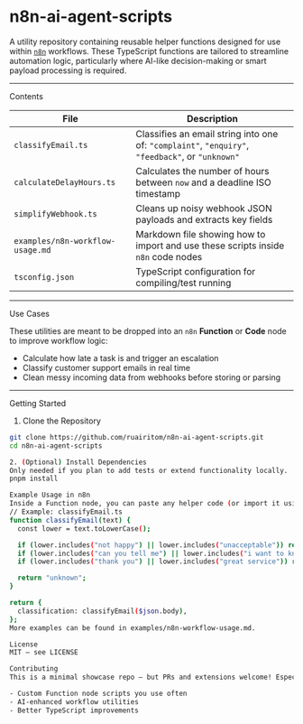 # n8n-ai-agent-scripts

A utility repository containing reusable helper functions designed for use within [`n8n`](https://n8n.io) workflows. These TypeScript functions are tailored to streamline automation logic, particularly where AI-like decision-making or smart payload processing is required.

---

Contents

| File                      | Description                                                                 |
|---------------------------|-----------------------------------------------------------------------------|
| `classifyEmail.ts`        | Classifies an email string into one of: `"complaint"`, `"enquiry"`, `"feedback"`, or `"unknown"` |
| `calculateDelayHours.ts`  | Calculates the number of hours between `now` and a deadline ISO timestamp   |
| `simplifyWebhook.ts`      | Cleans up noisy webhook JSON payloads and extracts key fields               |
| `examples/n8n-workflow-usage.md` | Markdown file showing how to import and use these scripts inside `n8n` code nodes |
| `tsconfig.json`           | TypeScript configuration for compiling/test running                        |

---

Use Cases

These utilities are meant to be dropped into an `n8n` **Function** or **Code** node to improve workflow logic:

- Calculate how late a task is and trigger an escalation
- Classify customer support emails in real time
- Clean messy incoming data from webhooks before storing or parsing

---

Getting Started

1. Clone the Repository

```bash
git clone https://github.com/ruairitom/n8n-ai-agent-scripts.git
cd n8n-ai-agent-scripts

2. (Optional) Install Dependencies
Only needed if you plan to add tests or extend functionality locally.
pnpm install

Example Usage in n8n
Inside a Function node, you can paste any helper code (or import it using a custom node build):
// Example: classifyEmail.ts
function classifyEmail(text) {
  const lower = text.toLowerCase();

  if (lower.includes("not happy") || lower.includes("unacceptable")) return "complaint";
  if (lower.includes("can you tell me") || lower.includes("i want to know")) return "enquiry";
  if (lower.includes("thank you") || lower.includes("great service")) return "feedback";

  return "unknown";
}

return {
  classification: classifyEmail($json.body),
};
More examples can be found in examples/n8n-workflow-usage.md.

License
MIT — see LICENSE

Contributing
This is a minimal showcase repo — but PRs and extensions welcome! Especially if you have:

- Custom Function node scripts you use often
- AI-enhanced workflow utilities
- Better TypeScript improvements
